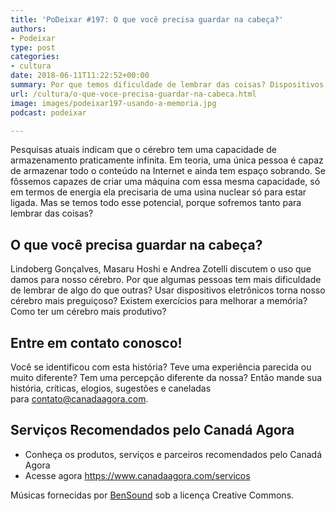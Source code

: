 ```yaml
---
title: 'PoDeixar #197: O que você precisa guardar na cabeça?'
authors:
- Podeixar
type: post
categories:
- cultura
date: 2018-06-11T11:22:52+00:00
summary: Por que temos dificuldade de lembrar das coisas? Dispositivos eletrônicos nos tornam mais preguiçosos? Afinal, o que você precisa guardar na cabeça?
url: /cultura/o-que-voce-precisa-guardar-na-cabeca.html
image: images/podeixar197-usando-a-memoria.jpg
podcast: podeixar

---
```

Pesquisas atuais indicam que o cérebro tem uma capacidade de armazenamento praticamente infinita. Em teoria, uma única pessoa é capaz de armazenar todo o conteúdo na Internet e ainda tem espaço sobrando. Se fôssemos capazes de criar uma máquina com essa mesma capacidade, só em termos de energia ela precisaria de uma usina nuclear só para estar ligada. Mas se temos todo esse potencial, porque sofremos tanto para lembrar das coisas?

## O que você precisa guardar na cabeça?

Lindoberg Gonçalves, Masaru Hoshi e Andrea Zotelli discutem o uso que damos para nosso cérebro. Por que algumas pessoas tem mais dificuldade de lembrar de algo do que outras? Usar dispositivos eletrônicos torna nosso cérebro mais preguiçoso? Existem exercícios para melhorar a memória? Como ter um cérebro mais produtivo?



## Entre em contato conosco!

Você se identificou com esta história? Teve uma experiência parecida ou muito diferente? Tem uma percepção diferente da nossa? Então mande sua história, críticas, elogios, sugestões e caneladas para <contato@canadaagora.com>.

## Serviços Recomendados pelo Canadá Agora

  * Conheça os produtos, serviços e parceiros recomendados pelo Canadá Agora
  * Acesse agora <https://www.canadaagora.com/servicos>

Músicas fornecidas por <a href="http://www.bensound.com/" target="_blank" rel="noopener noreferrer">BenSound</a> sob a licença Creative Commons.
